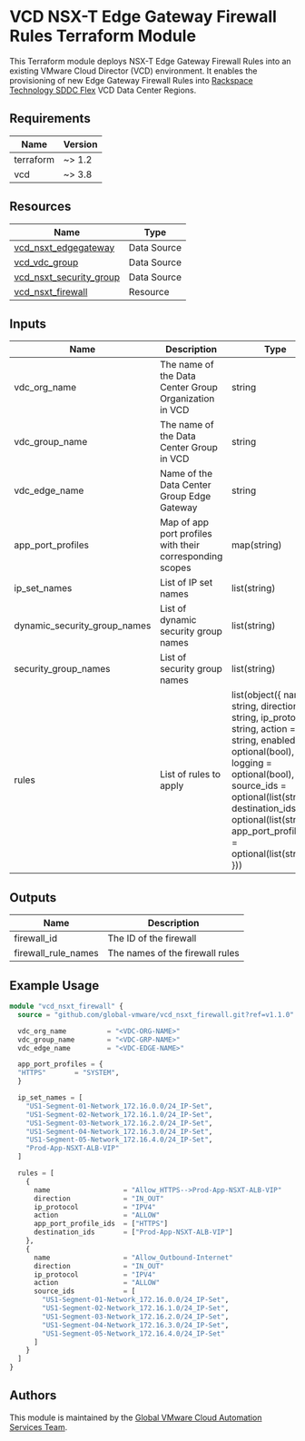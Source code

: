 # VCD NSX-T Edge Gateway Firewall Rules Terraform Module

This Terraform module deploys NSX-T Edge Gateway Firewall Rules into an existing VMware Cloud Director (VCD) environment. It enables the provisioning of new Edge Gateway Firewall Rules into [Rackspace Technology SDDC Flex](https://www.rackspace.com/cloud/private/software-defined-data-center-flex) VCD Data Center Regions.

## Requirements

| Name | Version |
|------|---------|
| terraform | ~> 1.2 |
| vcd | ~> 3.8 |

## Resources

| Name                                                                 | Type         |
|----------------------------------------------------------------------|--------------|
| [vcd_nsxt_edgegateway](https://registry.terraform.io/providers/vmware/vcd/latest/docs/data-sources/nsxt_edgegateway) | Data Source |
| [vcd_vdc_group](https://registry.terraform.io/providers/vmware/vcd/latest/docs/data-sources/vdc_group)| Data Source |
| [vcd_nsxt_security_group](https://registry.terraform.io/providers/vmware/vcd/latest/docs/resources/nsxt_security_group) | Data Source |
| [vcd_nsxt_firewall](https://registry.terraform.io/providers/vmware/vcd/latest/docs/resources/nsxt_firewall) | Resource |

## Inputs

| Name | Description | Type | Default | Required |
|------|-------------|------|---------|----------|
| vdc_org_name | The name of the Data Center Group Organization in VCD | string | - | yes |
| vdc_group_name | The name of the Data Center Group in VCD | string | - | yes |
| vdc_edge_name | Name of the Data Center Group Edge Gateway | string | - | yes |
| app_port_profiles | Map of app port profiles with their corresponding scopes | map(string) | {} | no |
| ip_set_names | List of IP set names | list(string) | [] | no |
| dynamic_security_group_names | List of dynamic security group names | list(string) | [] | no |
| security_group_names | List of security group names | list(string) | [] | no |
| rules | List of rules to apply | list(object({ name = string, direction = string, ip_protocol = string, action = string, enabled = optional(bool), logging = optional(bool), source_ids = optional(list(string)), destination_ids = optional(list(string)), app_port_profile_ids = optional(list(string)) })) | [] | no |

## Outputs

| Name | Description |
|------|-------------|
| firewall_id | The ID of the firewall |
| firewall_rule_names | The names of the firewall rules |

## Example Usage

```terraform
module "vcd_nsxt_firewall" {
  source = "github.com/global-vmware/vcd_nsxt_firewall.git?ref=v1.1.0"

  vdc_org_name          = "<VDC-ORG-NAME>"
  vdc_group_name        = "<VDC-GRP-NAME>"
  vdc_edge_name         = "<VDC-EDGE-NAME>"

  app_port_profiles = {
  "HTTPS"       = "SYSTEM",
  }

  ip_set_names = [
    "US1-Segment-01-Network_172.16.0.0/24_IP-Set",
    "US1-Segment-02-Network_172.16.1.0/24_IP-Set",
    "US1-Segment-03-Network_172.16.2.0/24_IP-Set",
    "US1-Segment-04-Network_172.16.3.0/24_IP-Set",
    "US1-Segment-05-Network_172.16.4.0/24_IP-Set",
    "Prod-App-NSXT-ALB-VIP"
  ]

  rules = [
    {
      name                  = "Allow_HTTPS-->Prod-App-NSXT-ALB-VIP"
      direction             = "IN_OUT"
      ip_protocol           = "IPV4"
      action                = "ALLOW"
      app_port_profile_ids  = ["HTTPS"]
      destination_ids       = ["Prod-App-NSXT-ALB-VIP"]
    },
    {
      name                  = "Allow_Outbound-Internet"
      direction             = "IN_OUT"
      ip_protocol           = "IPV4"
      action                = "ALLOW"
      source_ids            = [
        "US1-Segment-01-Network_172.16.0.0/24_IP-Set",
        "US1-Segment-02-Network_172.16.1.0/24_IP-Set",
        "US1-Segment-03-Network_172.16.2.0/24_IP-Set",
        "US1-Segment-04-Network_172.16.3.0/24_IP-Set",
        "US1-Segment-05-Network_172.16.4.0/24_IP-Set"
      ]
    }
  ]
}
```

## Authors

This module is maintained by the [Global VMware Cloud Automation Services Team](https://github.com/global-vmware).